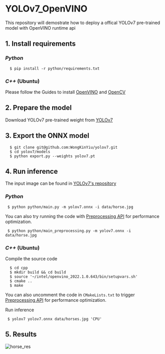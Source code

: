 # YOLOv7_OpenVINO
This repository will demostrate how to deploy a offical YOLOv7 pre-trained model with OpenVINO runtime api
## 1. Install requirements
### ***Python***
```shell
  $ pip install -r python/requirements.txt
 ```

### ***C++*** (Ubuntu)
Please follow the Guides to install [OpenVINO](https://docs.openvino.ai/latest/openvino_docs_install_guides_installing_openvino_from_archive_linux.html) and [OpenCV](https://docs.opencv.org/4.x/d7/d9f/tutorial_linux_install.html)

## 2. Prepare the model
Download YOLOv7 pre-trained weight from [YOLOv7](https://github.com/WongKinYiu/yolov7)

## 3. Export the ONNX model
```shell
  $ git clone git@github.com:WongKinYiu/yolov7.git
  $ cd yolov7/models
  $ python export.py --weights yolov7.pt
 ```
 
## 4. Run inference
 The input image can be found in [YOLOv7's repository](https://github.com/WongKinYiu/yolov7/blob/main/inference/images/horses.jpg)
 ### ***Python***
 ```shell
  $ python python/main.py -m yolov7.onnx -i data/horse.jpg
 ```
 You can also try running the code with [Preprocessing API](https://docs.openvino.ai/latest/openvino_docs_OV_UG_Preprocessing_Overview.html) for performance optimization.
 ```shell
  $ python python/main_preprocessing.py -m yolov7.onnx -i data/horse.jpg
 ```

 ### ***C++*** (Ubuntu)
Compile the source code
```shell
  $ cd cpp
  $ mkdir build && cd build
  $ source '~/intel/openvino_2022.1.0.643/bin/setupvars.sh'
  $ cmake ..
  $ make
 ```
You can also uncomment the code in ```CMakeLists.txt``` to trigger [Preprocessing API](https://docs.openvino.ai/latest/openvino_docs_OV_UG_Preprocessing_Overview.html) for performance optimization.

Run inference
 ```shell
  $ yolov7 yolov7.onnx data/horses.jpg 'CPU'
 ```
## 5. Results
 
 ![horse_res](https://user-images.githubusercontent.com/91237924/179361905-44fcd4ac-7a9e-41f0-bd07-b6cf07245c04.jpg)
